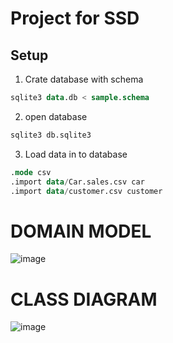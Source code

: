 # Project for SSD 

## Setup 

1. Crate database with schema
```sql
sqlite3 data.db < sample.schema
```
2. open database
```sql
sqlite3 db.sqlite3
``` 
3. Load data in to database
```sql
.mode csv
.import data/Car.sales.csv car
.import data/customer.csv customer
```

# DOMAIN MODEL
![image](https://user-images.githubusercontent.com/70503441/165564786-7f81a688-37ef-4e99-b1e5-d8a5ba79d3d9.png)

# CLASS DIAGRAM
![image](https://user-images.githubusercontent.com/70503441/165696190-1d4157fd-1a64-462e-b818-02a297fbaf51.png)